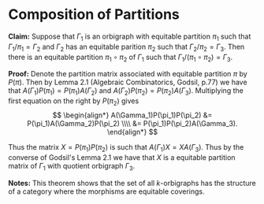Composition of Partitions
=========================

**Claim:** Suppose that $\Gamma_1$ is an orbigraph with equitable partition $\pi_1$ such that $\Gamma_1 / \pi_1 = \Gamma_2$ and $\Gamma_2$ has an equitable parition $\pi_2$ such that $\Gamma_2 / \pi_2 = \Gamma_3$. Then there is an equitable partition $\pi_1 \circ \pi_2$ of $\Gamma_1$ such that $\Gamma_1 / (\pi_1 \circ \pi_2) = \Gamma_3$.

**Proof:** Denote the partition matrix associated with equitable partition $\pi$ by $P(\pi)$. Then by Lemma 2.1 (Algebraic Combinatorics, Godsil, p.77) we have that $A(\Gamma_1)P(\pi_1) = P(\pi_1)A(\Gamma_2)$ and $A(\Gamma_2)P(\pi_2) = P(\pi_2)A(\Gamma_3)$. Multiplying the first equation on the right by $P(\pi_2)$ gives
$$
\begin{align*}
A(\Gamma_1)P(\pi_1)P(\pi_2) &= P(\pi_1)A(\Gamma_2)P(\pi_2) \\\\
&= P(\pi_1)P(\pi_2)A(\Gamma_3).
\end{align*}
$$

Thus the matrix $X = P(\pi_1)P(\pi_2)$ is such that $A(\Gamma_1) X = X A(\Gamma_3)$. Thus by the converse of Godsil's Lemma 2.1 we have that $X$ is a equitable partition matrix of $\Gamma_1$ with quotient orbigraph $\Gamma_3$.

**Notes:** This theorem shows that the set of all $k$-orbigraphs has the structure of a category where the morphisms are equitable coverings. 
